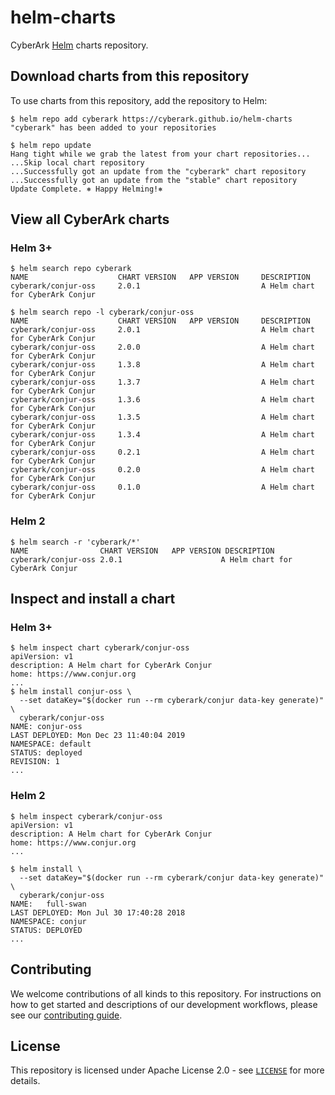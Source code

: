 # helm-charts

CyberArk [Helm](https://github.com/helm/helm) charts repository.

## Download charts from this repository

To use charts from this repository, add the repository to Helm:

```sh-session
$ helm repo add cyberark https://cyberark.github.io/helm-charts
"cyberark" has been added to your repositories

$ helm repo update
Hang tight while we grab the latest from your chart repositories...
...Skip local chart repository
...Successfully got an update from the "cyberark" chart repository
...Successfully got an update from the "stable" chart repository
Update Complete. ⎈ Happy Helming!⎈
```

## View all CyberArk charts

### Helm 3+

```sh-session
$ helm search repo cyberark
NAME                    CHART VERSION   APP VERSION     DESCRIPTION                     
cyberark/conjur-oss     2.0.1                           A Helm chart for CyberArk Conjur

$ helm search repo -l cyberark/conjur-oss
NAME                    CHART VERSION   APP VERSION     DESCRIPTION                     
cyberark/conjur-oss     2.0.1                           A Helm chart for CyberArk Conjur
cyberark/conjur-oss     2.0.0                           A Helm chart for CyberArk Conjur
cyberark/conjur-oss     1.3.8                           A Helm chart for CyberArk Conjur
cyberark/conjur-oss     1.3.7                           A Helm chart for CyberArk Conjur
cyberark/conjur-oss     1.3.6                           A Helm chart for CyberArk Conjur
cyberark/conjur-oss     1.3.5                           A Helm chart for CyberArk Conjur
cyberark/conjur-oss     1.3.4                           A Helm chart for CyberArk Conjur
cyberark/conjur-oss     0.2.1                           A Helm chart for CyberArk Conjur
cyberark/conjur-oss     0.2.0                           A Helm chart for CyberArk Conjur
cyberark/conjur-oss     0.1.0                           A Helm chart for CyberArk Conjur
```

### Helm 2
```sh-session
$ helm search -r 'cyberark/*'
NAME                CHART VERSION	APP VERSION DESCRIPTION
cyberark/conjur-oss 2.0.1                      A Helm chart for CyberArk Conjur
```

## Inspect and install a chart

### Helm 3+
```sh-session
$ helm inspect chart cyberark/conjur-oss
apiVersion: v1
description: A Helm chart for CyberArk Conjur
home: https://www.conjur.org
...
$ helm install conjur-oss \
  --set dataKey="$(docker run --rm cyberark/conjur data-key generate)" \
  cyberark/conjur-oss
NAME: conjur-oss
LAST DEPLOYED: Mon Dec 23 11:40:04 2019
NAMESPACE: default
STATUS: deployed
REVISION: 1
...
```

### Helm 2
```sh-session
$ helm inspect cyberark/conjur-oss
apiVersion: v1
description: A Helm chart for CyberArk Conjur
home: https://www.conjur.org
...

$ helm install \
  --set dataKey="$(docker run --rm cyberark/conjur data-key generate)" \
  cyberark/conjur-oss
NAME:   full-swan
LAST DEPLOYED: Mon Jul 30 17:40:28 2018
NAMESPACE: conjur
STATUS: DEPLOYED
...
```

## Contributing

We welcome contributions of all kinds to this repository. For instructions on
how to get started and descriptions of our development workflows, please see our
[contributing guide](CONTRIBUTING.md).

## License

This repository is licensed under Apache License 2.0 - see [`LICENSE`](LICENSE) for more details.

